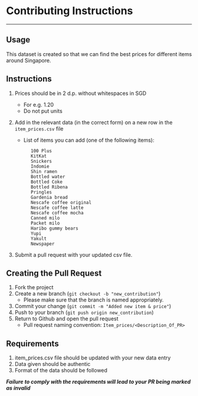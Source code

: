 # Contributing Instructions

---
## Usage
This dataset is created so that we can find the best prices for different items around Singapore.
## Instructions

1. Prices should be in 2 d.p. without whitespaces in SGD
      * For e.g. 1.20
      * Do not put units
2. Add in the relevant data (in the correct form) on a new row in the `item_prices.csv` file
      * List of items you can add (one of the following items):
      ```
            100 Plus
            KitKat
            Snickers
            Indomie
            Shin ramen
            Bottled water
            Bottled Coke
            Bottled Ribena
            Pringles
            Gardenia bread
            Nescafe coffee original
            Nescafe coffee latte
            Nescafe coffee mocha
            Canned milo
            Packet milo
            Haribo gummy bears
            Yupi
            Yakult
            Newspaper
      ```

3. Submit a pull request with your updated csv file. 
## Creating the Pull Request

1. Fork the project
2. Create a new branch (`git checkout -b "new_contribution"`)
      * Please make sure that the branch is named appropriately. 
3. Commit your change (`git commit -m "Added new item & price"`)
4. Push to your branch (`git push origin new_contribution`)
5. Return to Github and open the pull request
      * Pull request naming convention: `Item_prices/<Description_Of_PR>`

## Requirements
1. item_prices.csv file should be updated with your new data entry
2. Data given should be authentic
3. Format of the data should be followed

**_Failure to comply with the requirements will lead to your PR being marked as invalid_**
